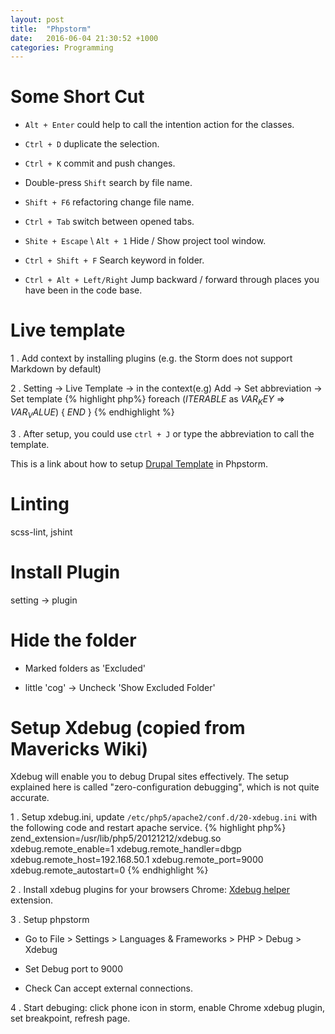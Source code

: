 ```yaml
---
layout: post
title:  "Phpstorm"
date:   2016-06-04 21:30:52 +1000
categories: Programming
---
```

Some Short Cut
==============
- `Alt + Enter` could help to call the intention action for the classes.

- `Ctrl + D` duplicate the selection.

- `Ctrl + K` commit and push changes.

- Double-press `Shift` search by file name.

- `Shift + F6` refactoring change file name.

- `Ctrl + Tab` switch between opened tabs.

- `Shite + Escape` \ `Alt + 1` Hide / Show project tool window.

- `Ctrl + Shift + F` Search keyword in folder.

- `Ctrl + Alt + Left/Right` Jump backward / forward through places you have been in the code base.
 

Live template
==============

1 . Add context by installing plugins (e.g. the Storm does not support Markdown by default)

2 . Setting -> Live Template -> in the context(e.g) Add -> Set abbreviation -> Set template
    {% highlight php%}
    foreach ($ITERABLE$ as $VAR_KEY$ => $VAR_VALUE$) {
        $END$
    }
    {% endhighlight %}

3 . After setup, you could use `ctrl + J` or type the abbreviation to call the template.

This is a link about how to setup [Drupal Template](https://www.drupal.org/project/phpstorm_templates) in Phpstorm. 

Linting
=======
scss-lint, jshint

Install Plugin
==============
setting -> plugin

Hide the folder
===============
- Marked folders as 'Excluded'

- little 'cog' -> Uncheck 'Show Excluded Folder'

Setup Xdebug (copied from Mavericks Wiki)
=========================================
Xdebug will enable you to debug Drupal sites effectively. The setup explained here is called "zero-configuration debugging", which is not quite accurate.

1 . Setup xdebug.ini, update `/etc/php5/apache2/conf.d/20-xdebug.ini` with the following code and restart apache service.
{% highlight php%}
zend_extension=/usr/lib/php5/20121212/xdebug.so
xdebug.remote_enable=1
xdebug.remote_handler=dbgp
xdebug.remote_host=192.168.50.1
xdebug.remote_port=9000
xdebug.remote_autostart=0
{% endhighlight %}

2 . Install xdebug plugins for your browsers
    Chrome: [Xdebug helper](https://chrome.google.com/webstore/detail/xdebug-helper/eadndfjplgieldjbigjakmdgkmoaaaoc?hl=en) extension.

3 . Setup phpstorm
   - Go to File > Settings > Languages & Frameworks > PHP > Debug > Xdebug

   - Set Debug port to 9000

   - Check Can accept external connections.

4 . Start debuging: click phone icon in storm, enable Chrome xdebug plugin, set breakpoint, refresh page.